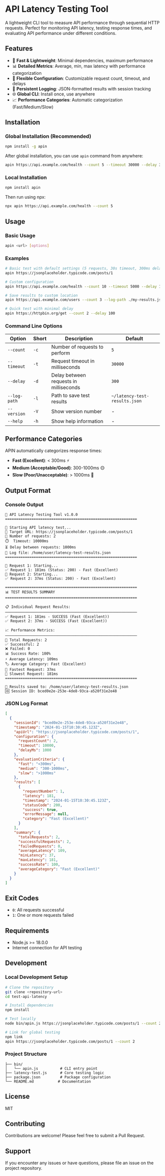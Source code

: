 # API Latency Testing Tool

A lightweight CLI tool to measure API performance through sequential HTTP requests. Perfect for monitoring API latency, testing response times, and evaluating API performance under different conditions.

## Features

- 🚀 **Fast & Lightweight**: Minimal dependencies, maximum performance
- 📊 **Detailed Metrics**: Average, min, max latency with performance categorization
- 🎯 **Flexible Configuration**: Customizable request count, timeout, and delays
- 💾 **Persistent Logging**: JSON-formatted results with session tracking
- 🌐 **Global CLI**: Install once, use anywhere
- 📈 **Performance Categories**: Automatic categorization (Fast/Medium/Slow)

## Installation

### Global Installation (Recommended)

```bash
npm install -g apin
```

After global installation, you can use `apin` command from anywhere:

```bash
apin https://api.example.com/health --count 5 --timeout 30000 --delay 300
```

### Local Installation

```bash
npm install apin
```

Then run using npx:

```bash
npx apin https://api.example.com/health --count 5
```

## Usage

### Basic Usage

```bash
apin <url> [options]
```

### Examples

```bash
# Basic test with default settings (5 requests, 30s timeout, 300ms delay)
apin https://jsonplaceholder.typicode.com/posts/1

# Custom configuration
apin https://api.example.com/health --count 10 --timeout 5000 --delay 1000

# Save results to custom location
apin https://api.example.com/users --count 3 --log-path ./my-results.json

# Quick test with minimal delay
apin https://httpbin.org/get --count 2 --delay 100
```

### Command Line Options

| Option | Short | Description | Default |
|--------|-------|-------------|---------|
| `--count` | `-c` | Number of requests to perform | `5` |
| `--timeout` | `-t` | Request timeout in milliseconds | `30000` |
| `--delay` | `-d` | Delay between requests in milliseconds | `300` |
| `--log-path` | `-l` | Path to save test results | `~/latency-test-results.json` |
| `--version` | `-V` | Show version number | - |
| `--help` | `-h` | Show help information | - |

## Performance Categories

APIN automatically categorizes response times:

- **Fast (Excellent)**: < 300ms ⚡
- **Medium (Acceptable/Good)**: 300-1000ms 🟡
- **Slow (Poor/Unacceptable)**: > 1000ms 🔴

## Output Format

### Console Output
```
🔧 API Latency Testing Tool v1.0.0
============================================================

🎯 Starting API latency test...
📍 Target URL: https://jsonplaceholder.typicode.com/posts/1
🔢 Number of requests: 2
⏱️  Timeout: 10000ms
⏳ Delay between requests: 1000ms
💾 Log file: /home/user/latency-test-results.json
============================================================

🚀 Request 1: Starting...
✅ Request 1: 181ms (Status: 200) - Fast (Excellent)
🚀 Request 2: Starting...
✅ Request 2: 37ms (Status: 200) - Fast (Excellent)

============================================================
📊 TEST RESULTS SUMMARY
============================================================

📋 Individual Request Results:
────────────────────────────────────────────────────────────
✅ Request 1: 181ms - SUCCESS (Fast (Excellent))
✅ Request 2: 37ms - SUCCESS (Fast (Excellent))

📈 Performance Metrics:
────────────────────────────────────────────────────────────
🎯 Total Requests: 2
✅ Successful: 2
❌ Failed: 0
📊 Success Rate: 100%
⚡ Average Latency: 109ms
🏷️ Average Category: Fast (Excellent)
🚀 Fastest Request: 37ms
🐌 Slowest Request: 181ms
============================================================

💾 Results saved to: /home/user/latency-test-results.json
🆔 Session ID: bced0e2e-253e-4de8-93ca-a520f31e2e48
```

### JSON Log Format
```json
[
  {
    "sessionId": "bced0e2e-253e-4de8-93ca-a520f31e2e48",
    "timestamp": "2024-01-15T10:30:45.123Z",
    "apiUrl": "https://jsonplaceholder.typicode.com/posts/1",
    "configuration": {
      "requestCount": 2,
      "timeout": 10000,
      "delayMs": 1000
    },
    "evaluationCriteria": {
      "fast": "<300ms",
      "medium": "300-1000ms",
      "slow": ">1000ms"
    },
    "results": [
      {
        "requestNumber": 1,
        "latency": 181,
        "timestamp": "2024-01-15T10:30:45.123Z",
        "statusCode": 200,
        "success": true,
        "errorMessage": null,
        "category": "Fast (Excellent)"
      }
    ],
    "summary": {
      "totalRequests": 2,
      "successfulRequests": 2,
      "failedRequests": 0,
      "averageLatency": 109,
      "minLatency": 37,
      "maxLatency": 181,
      "successRate": 100,
      "averageCategory": "Fast (Excellent)"
    }
  }
]
```

## Exit Codes

- `0`: All requests successful
- `1`: One or more requests failed

## Requirements

- Node.js >= 18.0.0
- Internet connection for API testing

## Development

### Local Development Setup

```bash
# Clone the repository
git clone <repository-url>
cd test-api-latency

# Install dependencies
npm install

# Test locally
node bin/apin.js https://jsonplaceholder.typicode.com/posts/1 --count 2

# Link for global testing
npm link
apin https://jsonplaceholder.typicode.com/posts/1 --count 2
```

### Project Structure

```
├── bin/
│   └── apin.js          # CLI entry point
├── latency-test.js      # Core testing logic
├── package.json         # Package configuration
└── README.md           # Documentation
```

## License

MIT

## Contributing

Contributions are welcome! Please feel free to submit a Pull Request.

## Support

If you encounter any issues or have questions, please file an issue on the project repository.